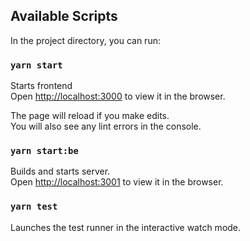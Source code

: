 ## Available Scripts

In the project directory, you can run:

### `yarn start`

Starts frontend<br>
Open [http://localhost:3000](http://localhost:3000) to view it in the browser.

The page will reload if you make edits.<br>
You will also see any lint errors in the console.

### `yarn start:be`

Builds and starts server.<br>
Open [http://localhost:3001](http://localhost:3001) to view it in the browser.


### `yarn test`

Launches the test runner in the interactive watch mode.<br>
